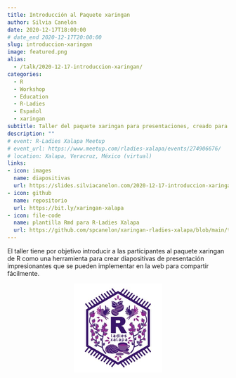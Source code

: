 ```yaml
---
title: Introducción al Paquete xaringan
author: Silvia Canelón
date: 2020-12-17T18:00:00
# date_end 2020-12-17T20:00:00
slug: introduccion-xaringan
image: featured.png
alias:
  - /talk/2020-12-17-introduccion-xaringan/
categories:
  - R
  - Workshop
  - Education
  - R-Ladies
  - Español
  - xaringan
subtitle: Taller del paquete xaringan para presentaciones, creado para [R-Ladies Xalapa](https://www.meetup.com/rladies-xalapa/events/274906676/)
description: ""
# event: R-Ladies Xalapa Meetup
# event_url: https://www.meetup.com/rladies-xalapa/events/274906676/
# location: Xalapa, Veracruz, México (virtual)
links:
- icon: images
  name: diapositivas
  url: https://slides.silviacanelon.com/2020-12-17-introduccion-xaringan
- icon: github
  name: repositorio
  url: https://bit.ly/xaringan-xalapa
- icon: file-code
  name: plantilla Rmd para R-Ladies Xalapa
  url: https://github.com/spcanelon/xaringan-rladies-xalapa/blob/main/tutorial/ejemplo-de-diapositivas.Rmd
---
```


El taller tiene por objetivo introducir a las participantes al paquete xaringan de R como una herramienta para crear diapositivas de presentación impresionantes que se pueden implementar en la web para compartir fácilmente.

<img src="rladies-xalapa.jpg" title="Hex logo for R-Ladies Xalapa featuring regional flowers, foods, animals, and tapestry" alt="Hex logo for R-Ladies Xalapa featuring regional flowers, foods, animals, and tapestry" width="40%" style="display: block; margin: auto;" />
